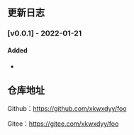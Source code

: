 ## 更新日志

### [v0.0.1] - 2022-01-21

#### Added

- 

## 仓库地址

Github：https://github.com/xkwxdyy/foo

Gitee：https://gitee.com/xkwxdyy/foo

